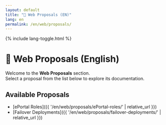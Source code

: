 ```yaml
---
layout: default
title: "📄 Web Proposals (EN)"
lang: en
permalink: /en/web/proposals/
---
```


{% include lang-toggle.html %}

# 📄 Web Proposals (English)

Welcome to the **Web Proposals** section.  
Select a proposal from the list below to explore its documentation.

## Available Proposals
- [ePortal Roles]({{ '/en/web/proposals/ePortal-roles/' | relative_url }})
- [Failover Deployments]({{ '/en/web/proposals/failover-deployments/' | relative_url }})

